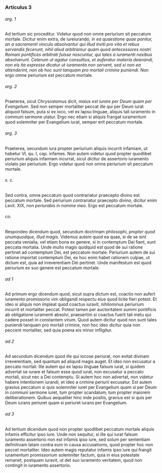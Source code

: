 ### Articulus 3

###### arg. 1
Ad tertium sic proceditur. Videtur quod non omne periurium sit peccatum mortale. Dicitur enim extra, de iureiurando, *in ea quaestione quae ponitur, an a sacramenti vinculo absolvantur qui illud inviti pro vita et rebus servandis fecerunt, nihil aliud arbitramur quam quod antecessores nostri Romani pontifices arbitrati fuisse noscuntur, qui tales a iuramenti nexibus absolverunt. Ceterum ut agatur consultius, et auferatur materia deierandi, non eis ita expresse dicatur ut iuramenta non servent, sed si non ea attenderint, non ob hoc sunt tanquam pro mortali crimine puniendi*. Non ergo omne periurium est peccatum mortale.

###### arg. 2
Praeterea, sicut Chrysostomus dicit, *maius est iurare per Deum quam per Evangelium*. Sed non semper mortaliter peccat ille qui per Deum iurat aliquod falsum, puta si ex ioco, vel ex lapsu linguae, aliquis tali iuramento in communi sermone utatur. Ergo nec etiam si aliquis frangat iuramentum quod solemniter per Evangelium iurat, semper erit peccatum mortale.

###### arg. 3
Praeterea, secundum iura propter periurium aliquis incurrit infamiam, ut habetur VI, qu. I, cap. infames. Non autem videtur quod propter quodlibet periurium aliquis infamiam incurrat, sicut dicitur de assertorio iuramento violato per periurium. Ergo videtur quod non omne periurium sit peccatum mortale.

###### s. c.
Sed contra, omne peccatum quod contrariatur praecepto divino est peccatum mortale. Sed periurium contrariatur praecepto divino, dicitur enim Levit. XIX, *non periurabis in nomine meo*. Ergo est peccatum mortale.

###### co.
Respondeo dicendum quod, secundum doctrinam philosophi, *propter quod unumquodque, illud magis*. Videmus autem quod ea quae, si de se sint peccata venialia, vel etiam bona ex genere, si in contemptum Dei fiant, sunt peccata mortalia. Unde multo magis quidquid est quod de sui ratione pertinet ad contemptum Dei, est peccatum mortale. Periurium autem de sui ratione importat contemptum Dei, ex hoc enim habet rationem culpae, ut dictum est, quia ad irreverentiam Dei pertinet. Unde manifestum est quod periurium ex suo genere est peccatum mortale.

###### ad 1
Ad primum ergo dicendum quod, sicut supra dictum est, coactio non aufert iuramento promissorio vim obligandi respectu eius quod licite fieri potest. Et ideo si aliquis non impleat quod coactus iuravit, nihilominus periurium incurrit et mortaliter peccat. Potest tamen per auctoritatem summi pontificis ab obligatione iuramenti absolvi, praesertim si coactus fuerit tali metu qui cadere posset in constantem virum. Quod autem dicitur quod non sunt tales puniendi tanquam pro mortali crimine, non hoc ideo dicitur quia non peccent mortaliter, sed quia poena eis minor infligitur.

###### ad 2
Ad secundum dicendum quod ille qui iocose periurat, non evitat divinam irreverentiam, sed quantum ad aliquid magis auget. Et ideo non excusatur a peccato mortali. Ille autem qui ex lapsu linguae falsum iurat, si quidem advertat se iurare et falsum esse quod iurat, non excusatur a peccato mortali, sicut nec a Dei contemptu. Si autem hoc non advertat, non videtur habere intentionem iurandi, et ideo a crimine periurii excusatur. Est autem gravius peccatum si quis solemniter iuret per Evangelium quam si per Deum in communi sermone iuret, tum propter scandalum; tum propter maiorem deliberationem. Quibus aequaliter hinc inde positis, gravius est si quis per Deum iurans periuret quam si periuret iurans per Evangelium.

###### ad 3
Ad tertium dicendum quod non propter quodlibet peccatum mortale aliquis infamis efficitur ipso iure. Unde non sequitur, si ille qui iurat falsum iuramento assertorio non est infamis ipso iure, sed solum per sententiam definitivam latam contra eum in causa accusationis, quod propter hoc non peccet mortaliter. Ideo autem magis reputatur infamis ipso iure qui frangit iuramentum promissorium solemniter factum, quia in eius potestate remanet, postquam iuravit, ut det suo iuramento veritatem, quod non contingit in iuramento assertorio.

